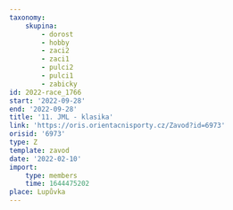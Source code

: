```yaml
---
taxonomy:
    skupina:
        - dorost
        - hobby
        - zaci2
        - zaci1
        - pulci2
        - pulci1
        - zabicky
id: 2022-race_1766
start: '2022-09-28'
end: '2022-09-28'
title: '11. JML - klasika'
link: 'https://oris.orientacnisporty.cz/Zavod?id=6973'
orisid: '6973'
type: Z
template: zavod
date: '2022-02-10'
import:
    type: members
    time: 1644475202
place: Lupůvka
---
```


